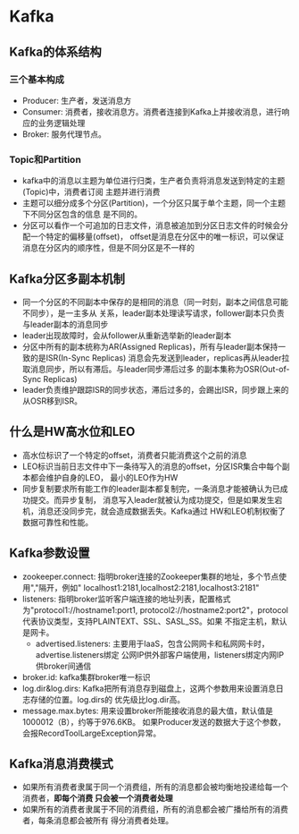 # Kafka

## Kafka的体系结构

### 三个基本构成
- Producer: 生产者，发送消息方
- Consumer: 消费者，接收消息方。消费者连接到Kafka上并接收消息，进行响应的业务逻辑处理
- Broker: 服务代理节点。

### Topic和Partition
- kafka中的消息以主题为单位进行归类，生产者负责将消息发送到特定的主题(Topic)中，消费者订阅
主题并进行消费
- 主题可以细分成多个分区(Partition)，一个分区只属于单个主题，同一个主题下不同分区包含的信息
是不同的。
- 分区可以看作一个可追加的日志文件，消息被追加到分区日志文件的时候会分配一个特定的偏移量(offset)，
offset是消息在分区中的唯一标识，可以保证消息在分区内的顺序性，但是不同分区是不一样的

## Kafka分区多副本机制
- 同一个分区的不同副本中保存的是相同的消息（同一时刻，副本之间信息可能不同步），是一主多从
关系，leader副本处理读写请求，follower副本只负责与leader副本的消息同步
- leader出现故障时，会从follower从重新选举新的leader副本
- 分区中所有的副本统称为AR(Assigned Replicas)，所有与leader副本保持一致的是ISR(In-Sync Replicas)
消息会先发送到leader，replicas再从leader拉取消息同步，所以有滞后。与leader同步滞后过多
的副本集称为OSR(Out-of-Sync Replicas)
- leader负责维护跟踪ISR的同步状态，滞后过多的，会踢出ISR，同步跟上来的从OSR移到ISR。

## 什么是HW高水位和LEO
- 高水位标识了一个特定的offset，消费者只能消费这个之前的消息
- LEO标识当前日志文件中下一条待写入的消息的offset，分区ISR集合中每个副本都会维护自身的LEO，
最小的LEO作为HW
- 同步复制要求所有能工作的leader副本都复制完，一条消息才能被确认为已成功提交。而异步复制，
消息写入leader就被认为成功提交，但是如果发生宕机，消息还没同步完，就会造成数据丢失。Kafka通过
HW和LEO机制权衡了数据可靠性和性能。

## Kafka参数设置
- zookeeper.connect: 指明broker连接的Zookeeper集群的地址，多个节点使用","隔开，例如"
localhost1:2181,localhost2:2181,localhost3:2181"
- listeners: 指明broker监听客户端连接的地址列表，配置格式为"protocol1://hostname1:port1,
protocol2://hostname2:port2"，protocol代表协议类型，支持PLAINTEXT、SSL、SASL_SS。如果
不指定主机，默认是网卡。
    - advertised.listeners: 主要用于IaaS，包含公网网卡和私网网卡时，advertise.listeners绑定
    公网IP供外部客户端使用，listeners绑定内网IP供broker间通信
- broker.id: kafka集群broker唯一标识
- log.dir&log.dirs: Kafka把所有消息存到磁盘上，这两个参数用来设置消息日志存储的位置。log.dirs的
优先级比log.dir高。
- message.max.bytes: 用来设置broker所能接收消息的最大值，默认值是1000012（B），约等于976.6KB。
如果Producer发送的数据大于这个参数，会报RecordToolLargeException异常。

## Kafka消息消费模式
- 如果所有消费者隶属于同一个消费组，所有的消息都会被均衡地投递给每一个消费者，**即每个消费
只会被一个消费者处理**
- 如果所有的消费者隶属于不同的消费组，所有的消息都会被广播给所有的消费者，每条消息都会被所有
得分消费者处理。